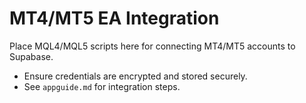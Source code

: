 # MT4/MT5 EA Integration

Place MQL4/MQL5 scripts here for connecting MT4/MT5 accounts to Supabase.
- Ensure credentials are encrypted and stored securely.
- See `appguide.md` for integration steps.
